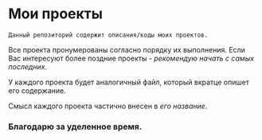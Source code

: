 # Мои проекты
`Данный репозиторий содержит описания/коды моих проектов.
`

Все проекта пронумерованы согласно порядку их выполнения. 
Если Вас интересуют более поздние проекты - _рекомендую начать с самых последних_. 

У каждого проекта будет аналогичный файл, который вкратце опишет его содержание. 

Смысл каждого проекта частично внесен в _его название_.

### Благодарю за уделенное время.
